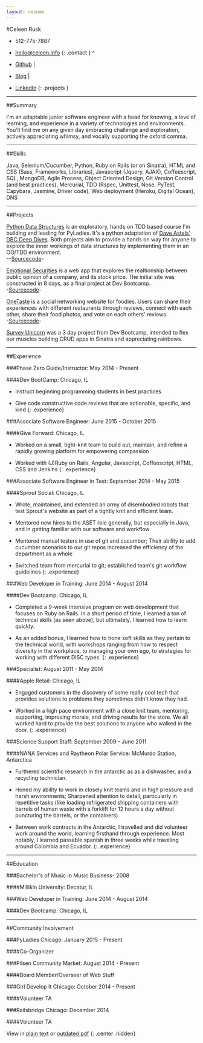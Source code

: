 ```yaml
---
layout: resume
---
```

#Celeen Rusk
* 512-775-7887
* [hello@celeen.info](mailto:hello@celeen.info)
{: .contact }
^

* [Github](http://www.github.com/celeen) \|
* [Blog](http://celeen.gtihub.io) \|
* [LinkedIn](http://www.linkedin.com/in/celeen)
{: .projects }

---

##Summary

I'm an adaptable junior software engineer with a head for knowing, a love of learning, and experience in a variety of technologies and environments. You'll find me on any given day embracing challenge and exploration, actively appreciating whimsy, and vocally supporting the oxford comma.

---

##Skills

Java, Selenium/Cucumber, Python, Ruby on Rails (or on Sinatra), HTML and CSS (Sass, Frameworks, Libraries), Javascript (Jquery, AJAX), Coffeescript, SQL, MongoDB, Agile Process, Object Oriented Design, Git Version Control (and best practices), Mercurial, TDD (Rspec, Unittest, Nose, PyTest, Capybara, Jasmine, Driver code), Web deployment (Heroku, Digital Ocean), DNS

---

##Projects

[Python Data Structures](https://github.com/celeen/PythonDataStructures) is an exploratory, hands on TDD based course I'm building and leading for PyLadies. It's a python adaptation of [Dave Astels' DBC Deep Dives](https://github.com/dastels/dbc-deep-dives). Both projects aim to provide a hands on way for anyone to explore the inner workings of data structures by implementing them in an OO/TDD environment.  
--[Sourcecode](https://github.com/celeen/PythonDataStructures)-

[Emotional Securities]() is a web app that explores the realtionship between public opinion of a company, and its stock price. The initial site was constructed in 8 days, as a final project at Dev Bootcamp.  
-[Sourcecode](https://github.com/celeen/EmotionalSecurities)-

[OneTaste](http://onetasteatatime.herokuapp.com) is a social networking website for foodies. Users can share their experiences with different restaurants through reviews, connect with each other, share their food photos, and vote on each others' reviews.  
-[Sourcecode](https://github.com/tjhernandez34/OneTaste)-

[Survey Unicorn](surveyunicorn.herokuapp.com) was a 3 day project from Dev Bootcamp, intended to flex our muscles building CRUD apps in Sinatra and appreciating rainbows.

---

##Experience

###Phase Zero Guide/Instructor: May 2014 - Present

####Dev BootCamp: Chicago, IL

* Instruct beginning programming students in best practices

* Give code constructive code reviews that are actionable, specific, and kind
{: .experience}

###Associate Software Engineer: June 2015 - October 2015

####Give Forward: Chicago, IL

* Worked on a small, tight-knit team to build out, maintain, and refine a rapidly growing platform for empowering compassion

* Worked with (J)Ruby on Rails, Angular, Javascript, Coffeescript, HTML, CSS and Jenkins
{: .experience}

###Associate Software Engineer in Test: September 2014 - May 2015

####Sprout Social: Chicago, IL

* Wrote, maintained, and extended an army of disembodied robots that test Sprout's website as part of a tightly knit and efficient team.

* Mentored new hires to the ASET role generally, but especially in Java, and in getting familiar with our software and workflow

* Mentored manual testers in use of git and cucumber; Their ability to add cucumber scenarios to our git repos increased the efficiency of the department as a whole

* Switched team from mercurial to git; established team's git workflow guidelines
{: .experience}

###Web Developer in Training: June 2014 - August 2014

####Dev Bootcamp: Chicago, IL

* Completed a 9-week intensive program on web development that focuses on Ruby on Rails. In a short period of time, I learned a ton of technical skills (as seen above), but ultimately, I learned how to learn quickly.

* As an added bonus, I learned how to hone soft skills as they pertain to the technical world, with workshops ranging from how to respect diversity in the workplace, to managing your own ego, to strategies for working with different DISC types.
{: .experience}

###Specialist: August 2011 - May 2014

####Apple Retail: Chicago, IL

* Engaged customers in the discovery of some really cool tech that provides solutions to problems they sometimes didn't know they had. 

* Worked in a high pace environment with a close knit team, mentoring, supporting, improving morale, and driving results for the store. We all worked hard to provide the best solutions to anyone who walked in the door.
{: .experience}

###Science Support Staff: September 2009 - June 2011

####NANA Services and Raytheon Polar Service: McMurdo Station, Antarctica 

* Furthered scientific research in the antarctic as as a dishwasher, and a recycling technician.

* Honed my ability to work in closely knit teams and in high pressure and harsh environments;
Sharpened attention to detail, particularly in repetitive tasks (like loading refrigerated shipping containers with barrels of human waste with a forklift for 12 hours a day without puncturing the barrels, or the containers).

* Between work contracts in the Antarctic, I travelled and did volunteer work around the world, learning firsthand through experience. Most notably, I learned passable spanish in three weeks while traveling around Colombia and Ecuador.
{: .experience}

---

##Education

###Bachelor's of Music in Music Business- 2008

####Millikin University: Decatur, IL

###Web Developer in Training: June 2014 - August 2014

####Dev Bootcamp: Chicago, IL

---

##Community Involvement

###PyLadies Chicago: January 2015 - Present

####Co-Organizer

###Pilsen Community Market: August 2014 - Present

####Board Member/Overseer of Web Stuff

###Girl Develop It Chicago: October 2014 - Present

####Volunteer TA

###Railsbridge Chicago: December 2014

####Volunteer TA

View in [plain text](../resume.txt) or [outdated pdf](../resume.pdf)
{: .center .hidden}

